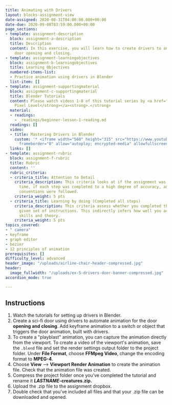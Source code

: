 ```yaml
---
title: Animating with Drivers
layout: blocks-assignment-view
date-assigned: 2020-08-31T04:00:00.000+00:00
date-due: 2020-09-08T03:59:00.000+00:00
page_sections:
- template: assignment-description
  block: assignment-a-description
  title: Description
  content: In this exercise, you will learn how to create drivers to animate a sci-fi
    door opening and closing.
- template: assignment-learningobjectives
  block: assignment-b-learningobjectives
  title: Learning Objectives
  numbered-items-list:
  - Practice animation using drivers in Blender
  list-item: []
- template: assignment-supportingmaterial
  block: assignment-c-supportingmaterial
  title: Blender Tutorials
  content: Please watch videos 1-8 of this tutorial series by <a href="https://www.youtube.com/channel/UCpxizXEIm73-GJJwayhGceA"><strong>Level
    Pixel Level</strong></a><strong>.</strong>
  material:
  - readings:
    - _readings/beginner-lesson-1-reading.md
  readings: []
  video:
  - title: Mastering Drivers in Blender
    custom: '* <iframe width="560" height="315" src="https://www.youtube.com/embed/videoseries?list=PLbjn7kaP877u1sX4zl081V8jUeSHDY18G"
      frameborder="0" allow="autoplay; encrypted-media" allowfullscreen></iframe>'
  links: []
- template: assignment-rubric
  block: assignment-f-rubric
  title: Rubric
  content: ''
  rubric_criteria:
  - criteria_title: Attention to Detail
    criteria_description: This criteria looks at if the assignment was submitted on
      time, if each step was completed to a high degree of accuracy, and if file naming
      conventions were followed.
    criteria_weight: 5 pts
  - criteria_title: Learning by doing (Completed all steps)
    criteria_description: This criteria assess whether you completed the assignment's
      given set of instructions. This indirectly infers how well you acquired foundational
      skills and theory.
    criteria_weight: 5 pts
topics_covered:
- " camera"
- keyframe
- graph editor
- bezier
- 12 principles of animation
prerequisites: []
difficulty_level: advanced
header_image: "/uploads/airline-chair-header-compressed.jpg"
header:
  image_fullwidth: "/uploads/ex-5-drivers-door-banner-compressed.jpg"
accordion_mode: true

---
```

## Instructions

1. Watch the tutorials for setting up drivers in Blender.
2. Create a sci-fi door using drivers to automate animation for the door **opening and closing**. Add keyframe animation to a switch or object that triggers the door animation, built with drivers.
3. To create a "playblast" animation, you can capture the animation directly from the viewport. To create a video of the viewport's animation, save the `.blend` file and set the render settings output folder to the project folder. Under **File Format**, choose **FFMpeg Video**, change the encoding format to **MPEG-4**.
4. Choose **View** ⟶ **Viewport Render Animation** to create the animation file. Check that the animation file was created.
5. Compress the project folder once you’ve completed the tutorial and rename it **_LASTNAME_-creatures.zip.**
6. Upload the .zip file to the assignment dropbox.
7. Double check that you've included all files and that your .zip file can be downloaded and opened.